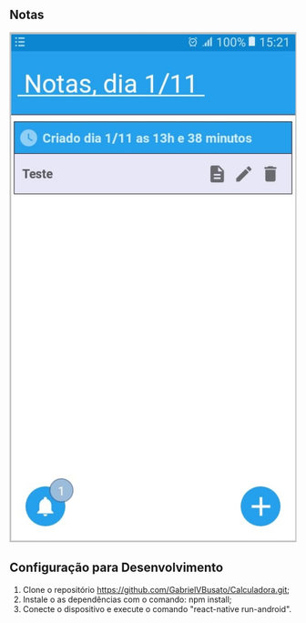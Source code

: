 ## Notas

<img src="/src/images/notes.jpeg"/>

## Configuração para Desenvolvimento

1. Clone o repositório https://github.com/GabrielVBusato/Calculadora.git;
2. Instale o as dependências com o comando: npm install;
3. Conecte o dispositivo e execute o comando "react-native run-android".
